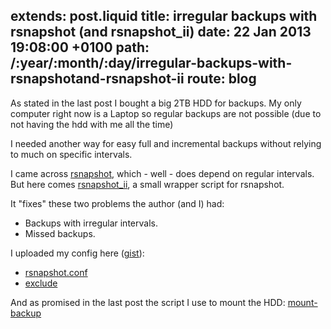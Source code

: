 extends: post.liquid
title: irregular backups with rsnapshot (and rsnapshot_ii)
date: 22 Jan 2013 19:08:00 +0100
path: /:year/:month/:day/irregular-backups-with-rsnapshotand-rsnapshot-ii
route: blog
---

As stated in the last post I bought a big 2TB HDD for backups. My only
computer right now is a Laptop so regular backups are not possible (due to not
having the hdd with me all the time)

I needed another way for easy full and incremental backups without relying to much on specific intervals.

I came across [rsnapshot][], which - well - does depend on regular intervals.
But here comes [rsnapshot_ii][], a small wrapper script for rsnapshot.

It "fixes" these two problems the author (and I) had:

* Backups with irregular intervals.
* Missed backups.

I uploaded my config here ([gist][]):

* [rsnapshot.conf][]
* [exclude][]

And as promised in the last post the script I use to mount the HDD: [mount-backup][]

[rsnapshot]: http://www.rsnapshot.org/
[rsnapshot_ii]: https://non7top.googlecode.com/svn/trunk/scripts/rsnapshot/rsnapshot_ii
[gist]: https://gist.github.com/4596749#file-rsnapshot-conf
[exclude]: https://gist.github.com/4596749#file-exclude
[mount-backup]: https://gist.github.com/4596749#file-mount-backup-sh
[rsnapshot.conf]: https://gist.github.com/4596749#file-rsnapshot-conf
